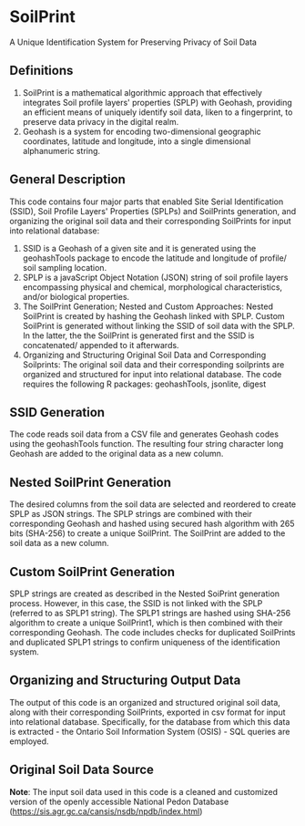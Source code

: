 # SoilPrint

A Unique Identification System for Preserving Privacy of Soil Data

## Definitions
1.    SoilPrint is a mathematical algorithmic approach that effectively integrates Soil profile layers' properties (SPLP) with Geohash, providing an efficient means of uniquely identify soil data, liken to a fingerprint, to preserve data privacy in the digital realm. 
2.    Geohash is a system for encoding two-dimensional geographic coordinates, latitude and longitude, into a single dimensional alphanumeric string.

## General Description
This code contains four major parts that enabled Site Serial Identification (SSID), Soil Profile Layers' Properties (SPLPs) and SoilPrints generation, and organizing the original soil data and their corresponding SoilPrints for input into relational database:
1.    SSID is a Geohash of a given site and it is generated using the geohashTools package to encode the latitude and longitude of profile/ soil sampling location.
2.    SPLP is a javaScript Object Notation (JSON) string of soil profile layers encompassing physical and chemical, morphological characteristics,  and/or biological properties.
3.    The SoilPrint Generation; Nested and Custom Approaches: Nested SoilPrint is created by hashing the Geohash linked with SPLP. Custom SoilPrint is generated without linking the SSID of soil data with the SPLP. In the latter, the the SoilPrint is generated first and the SSID is concatenated/ appended to it afterwards.
4. Organizing and Structuring Original Soil Data and Corresponding Soilprints: The original soil data and their corresponding soilprints are organized and structured for input into relational database. 
The code requires the following R packages: geohashTools, jsonlite, digest

## SSID Generation
The code reads soil data from a CSV file and generates Geohash codes using the geohashTools function. The resulting four string character long Geohash are added to the original data as a new column.

## Nested SoilPrint Generation
The desired columns from the soil data are selected and reordered to create SPLP as JSON strings. The SPLP strings are combined with their corresponding Geohash and hashed using secured hash algorithm with 265 bits (SHA-256) to create a unique SoilPrint. The SoilPrint are added to the soil data as a new column.

## Custom SoilPrint Generation
SPLP strings are created as described in the Nested SoiPrint generation process. However, in this case, the SSID is not linked with the SPLP (referred to as SPLP1 string). The SPLP1 strings are hashed using SHA-256 algorithm to create a unique SoilPrint1, which is then combined with their corresponding Geohash.
The code includes checks for duplicated SoilPrints and duplicated SPLP1 strings to confirm uniqueness of the identification system.

## Organizing and Structuring Output Data
The output of this code is an organized and structured original soil data, along with their corresponding SoilPrints, exported in csv format for input into relational database. Specifically, for the database from which this data is extracted - the Ontario Soil Information System (OSIS) - SQL queries are employed. 

## Original Soil Data Source
**Note**: The input soil data used in this code is a cleaned and customized version of the openly accessible National Pedon Database (https://sis.agr.gc.ca/cansis/nsdb/npdb/index.html)

